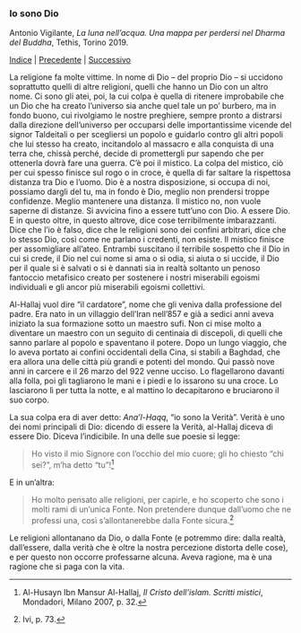 <link rel="stylesheet" href="../assets/style.css">

### Io sono Dio

Antonio Vigilante, _La luna nell’acqua. Una mappa per perdersi nel Dharma del Buddha_, Tethis, Torino 2019.

[Indice](index.md) | [Precedente](il-Maestro-e-Margherita.md) | [Successivo](fermarsi.md)


La religione fa molte vittime. In nome di Dio – del proprio Dio – si uccidono soprattutto quelli di altre religioni, quelli che hanno un Dio con un altro nome. Ci sono gli atei, poi, la cui colpa è quella di ritenere improbabile che un Dio che ha creato l’universo sia anche quel tale un po’ burbero, ma in fondo buono, cui rivolgiamo le nostre preghiere, sempre pronto a distrarsi dalla direzione dell’universo per occuparsi delle importantissime vicende del signor Taldeitali o per scegliersi un popolo e guidarlo contro gli altri popoli che lui stesso ha creato, incitandolo al massacro e alla conquista di una terra che, chissà perché, decide di promettergli pur sapendo che per ottenerla dovrà fare una guerra. C’è poi il mistico. La colpa del mistico, ciò per cui spesso finisce sul rogo o in croce, è quella di far saltare la rispettosa distanza tra Dio e l’uomo. Dio è a nostra disposizione, si occupa di noi, possiamo dargli del tu, ma in fondo è Dio, meglio non prendersi troppe confidenze. Meglio mantenere una distanza. Il mistico no, non vuole saperne di distanze. Si avvicina fino a essere tutt’uno con Dio. A essere Dio. E in questo oltre, in questo altrove, dice cose terribilmente imbarazzanti. Dice che l’io è falso, dice che le religioni sono dei confini arbitrari, dice che lo stesso Dio, così come ne parlano i credenti, non esiste. Il mistico finisce per assomigliare all’ateo. Entrambi suscitano il terribile sospetto che il Dio in cui si crede, il Dio nel cui nome si ama o si odia, si aiuta o si uccide, il Dio per il quale si è salvati o si è dannati sia in realtà soltanto un penoso fantoccio metafisico creato per sostenere i nostri miserabili egoismi individuali e gli ancor più miserabili egoismi collettivi.

Al-Hallaj vuol dire “il cardatore”, nome che gli veniva dalla professione del padre. Era nato in un villaggio dell’Iran nell’857 e già a sedici anni aveva iniziato la sua formazione sotto un maestro sufi. Non ci mise molto a diventare un maestro con un seguito di centinaia di discepoli, di quelli che sanno parlare al popolo e spaventano il potere. Dopo un lungo viaggio, che lo aveva portato ai confini occidentali della Cina, si stabilì a Baghdad, che era allora una delle città più grandi e potenti del mondo. Qui passò nove anni in carcere e il 26 marzo del 922 venne ucciso. Lo flagellarono davanti alla folla, poi gli tagliarono le mani e i piedi e lo issarono su una croce. Lo lasciarono lì per tutta la notte, e al mattino lo decapitarono e bruciarono il suo corpo.

La sua colpa era di aver detto: _Ana’l-Haqq_, “io sono la Verità”. Verità è uno dei nomi principali di Dio: dicendo di essere la Verità, al-Hallaj diceva di essere Dio. Diceva l’indicibile.
In una delle sue poesie si legge:

>Ho visto il mio Signore con l’occhio del mio cuore;
>gli ho chiesto “chi sei?”, m’ha detto “tu”![^1]

E in un’altra:

>Ho molto pensato alle religioni, per capirle,
>e ho scoperto che sono i molti rami di un’unica Fonte.
>Non pretendere dunque dall’uomo che ne professi una,
>così s’allontanerebbe dalla Fonte sicura.[^2]

Le religioni allontanano da Dio, o dalla Fonte (e potremmo dire: dalla realtà, dall’essere, dalla verità che è oltre la nostra percezione distorta delle cose), e per questo non occorre professarne alcuna.
Aveva ragione, ma è una ragione che si paga con la vita.

[^1]: Al-Husayn Ibn Mansur Al-Hallaj, _Il Cristo dell’islam. Scritti mistici_, Mondadori, Milano 2007, p. 32.
[^2]: Ivi, p. 73.
